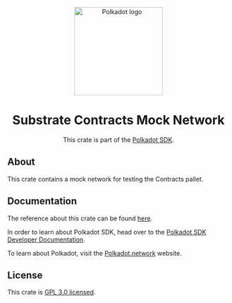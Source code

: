 <div align="center">

<img
alt="Polkadot logo" width="200"
src="https://raw.githubusercontent.com/paritytech/polkadot-sdk/rzadp/readmes/docs/images/Polkadot_Logo_Horizontal_Pink_BlackOnWhite.png">

# Substrate Contracts Mock Network

This crate is part of the [Polkadot SDK](https://github.com/paritytech/polkadot-sdk/).

</div>

## About

This crate contains a mock network for testing the Contracts pallet.

## Documentation

The reference about this crate can be found [here](https://paritytech.github.io/polkadot-sdk/master/pallet_contracts_mock_network).

In order to learn about Polkadot SDK, head over to the [Polkadot SDK Developer Documentation](https://paritytech.github.io/polkadot-sdk/master/polkadot_sdk_docs/index.html).

To learn about Polkadot, visit the [Polkadot.network](https://polkadot.network/) website.

## License

This crate is [GPL 3.0 licensed](https://spdx.org/licenses/GPL-3.0-only.html).
